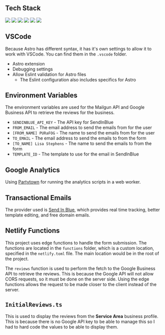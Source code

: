 ## Tech Stack

<div width="100%">
  <img src="https://img.shields.io/badge/Astro-FF5D01.svg?style=for-the-badge&logo=Astro&logoColor=white" />
  <img src="https://img.shields.io/badge/Preact-673AB8.svg?style=for-the-badge&logo=Preact&logoColor=white" />
  <img src="https://img.shields.io/badge/TypeScript-3178C6.svg?style=for-the-badge&logo=TypeScript&logoColor=white" />
  <img src="https://img.shields.io/badge/Tailwind%20CSS-06B6D4.svg?style=for-the-badge&logo=Tailwind-CSS&logoColor=white" />
  <img src="https://img.shields.io/badge/CircleCI-343434.svg?style=for-the-badge&logo=CircleCI&logoColor=white" />
  <img src="https://img.shields.io/badge/Netlify-00C7B7.svg?style=for-the-badge&logo=Netlify&logoColor=white" />
</div>

## VSCode

Because Astro has different syntax, it has it's own settings to allow it to work with VSCode.
You can find them in the `.vscode` folder.

- Astro extension
- Debugging settings
- Allow Eslint validation for Astro files
  - The Eslint configuration also includes specifics for Astro

## Environment Variables

The environment variables are used for the Mailgun API and Google Business API to retrieve the reviews
for the business.

- `SENDINBLUE_API_KEY` - The API key for SendInBlue
- `FROM_EMAIL` - The email address to send the emails from for the user 
- `[FROM_NAME] PURaFOG` - The name to send the emails from for the user 
- `TO_EMAIL` - The email address to send the emails to from the form
- `[TO_NAME] Lisa Stephens` - The name to send the emails to from the form 
- `TEMPLATE_ID` - The template to use for the email in SendInBlue

## Google Analytics

Using [Partytown](https://docs.astro.build/en/guides/integrations-guide/partytown/) for running the analytics scripts in a web worker.

## Transactional Emails

The provider used is [Send In Blue](https://app-smtp.sendinblue.com/), which provides real time tracking,
better template editing, and free domain emails.

## Netlify Functions

This project uses edge functions to handle the form submission. The functions are located in the `functions` folder,
which is a custom location, specified in the `netlify.toml` file. The main location would be in the root of the project.

The `reviews` function is used to perform the fetch to the Google Business API to retrieve the reviews. This is because
the Google API will not allow CORS requests, so it must be done on the server side. Using the edge functions allows
the request to be made closer to the client instead of the server.

## `InitialReviews.ts`

This is used to display the reviews from the **Service Area** business profile. This is because there is no Google
API key to be able to manage this so I had to hard code the values to be able to display them.
